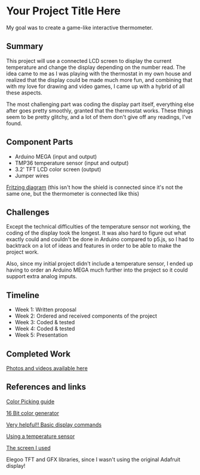 

# Your Project Title Here

My goal was to create a game-like interactive thermometer.

## Summary

This project will use a connected LCD screen to display the current temperature and change the display depending on the number read. The idea came to me as I was playing with the thermostat in my own house and realized that the display could be made much more fun, and combining that with my love for drawing and video games, I came up with a hybrid of all these aspects.

The most challenging part was coding the display part itself, everything else after goes pretty smoothly, granted that the thermostat works. These things seem to be pretty glitchy, and a lot of them don't give off any readings, I've found.


## Component Parts

- Arduino MEGA (input and output)
- TMP36 temperature sensor (input and output)
- 3.2' TFT LCD color screen (output)
- Jumper wires

[Fritzing diagram](https://drive.google.com/a/cca.edu/file/d/1-p4NJ48oKWVzbgLhkwBgPsI4trJ0rRzv/view?usp=sharing) (this isn't how the shield is connected since it's not the same one, but the thermometer is connected like this)


## Challenges

Except the technical difficulties of the temperature sensor not working, the coding of the display took the longest. It was also hard to figure out what exactly could and couldn't be done in Arduino compared to p5.js, so I had to backtrack on a lot of ideas and features in order to be able to make the project work.

Also, since my initial project didn't include a temperature sensor, I ended up having to order an Arduino MEGA much further into the project so it could support extra analog imputs. 

## Timeline

- Week 1: Written proposal
- Week 2: Ordered and received components of the project
- Week 3: Coded & tested
- Week 4: Coded & tested
- Week 5: Presentation

## Completed Work

[Photos and videos available here](https://drive.google.com/open?id=1eTCGgqlSSsFCVM1-Tbd6M8ubOg3NG9fo)

## References and links

[Color Picking guide](http://henrysbench.capnfatz.com/henrys-bench/arduino-adafruit-gfx-library-user-guide/arduino-16-bit-tft-rgb565-color-basics-and-selection/)

[16 Bit color generator](https://ee-programming-notepad.blogspot.com/2016/10/16-bit-color-generator-picker.html) 

[Very helpful!! Basic display commands](https://www.youtube.com/watch?v=Fj0yXP0tCLU)

[Using a temperature sensor](http://learn.adafruit.com/tmp36-temperature-sensor/using-a-temp-sensor)

[The screen I used](https://www.amazon.com/Elegoo-Inches-Screen-Technical-Arduino/dp/B01EUVJYME/ref=sr_1_7?ie=UTF8&qid=1513502111&sr=8-7&keywords=arduino+display)

Elegoo TFT and GFX libraries, since I wasn't using the original Adafruit display!



